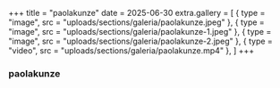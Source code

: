 +++
title = "paolakunze"
date = 2025-06-30
extra.gallery = [
  { type = "image", src = "uploads/sections/galeria/paolakunze.jpeg" },
  { type = "image", src = "uploads/sections/galeria/paolakunze-1.jpeg" },
  { type = "image", src = "uploads/sections/galeria/paolakunze-2.jpeg" },
  { type = "video", src = "uploads/sections/galeria/paolakunze.mp4" },
]
+++

### paolakunze
